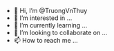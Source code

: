 - 👋 Hi, I’m @TruongVnThuy
- 👀 I’m interested in ...
- 🌱 I’m currently learning ...
- 💞️ I’m looking to collaborate on ...
- 📫 How to reach me ...

<!---
TruongVnThuy/TruongVnThuy is a ✨ special ✨ repository because its `README.md` (this file) appears on your GitHub profile.
You can click the Preview link to take a look at your changes.
--->

